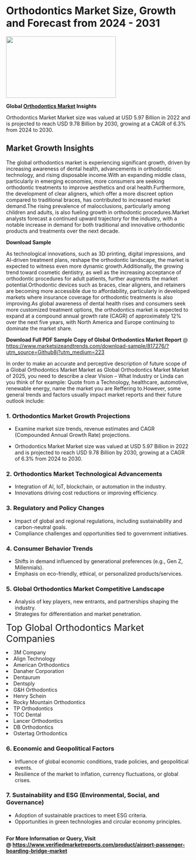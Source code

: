 <H1>Orthodontics Market Size, Growth and Forecast from 2024 - 2031</H1><img class="aligncenter size-medium wp-image-584254" src="https://thirdeyenews.in/wp-content/uploads/2024/09/Global-Market-Research-300x168.jpeg" alt="" width="300" height="168" /><p><strong>Global&nbsp;<a href="https://www.marketsizeandtrends.com/download-sample/817276/?utm_source=Github8j?utm_medium=223">Orthodontics Market</a> Insights</strong></p><p>Orthodontics Market Market size was valued at USD 5.97 Billion in 2022 and is projected to reach USD 9.78 Billion by 2030, growing at a CAGR of 6.3% from 2024 to 2030.</p><p><h2>Market Growth Insights</h2> <p>The global orthodontics market is experiencing significant growth, driven by increasing awareness of dental health, advancements in orthodontic technology, and rising disposable income.With an expanding middle class, particularly in emerging economies, more consumers are seeking orthodontic treatments to improve aesthetics and oral health.Furthermore, the development of clear aligners, which offer a more discreet option compared to traditional braces, has contributed to increased market demand.The rising prevalence of malocclusions, particularly among children and adults, is also fueling growth in orthodontic procedures.Market analysts forecast a continued upward trajectory for the industry, with a notable increase in demand for both traditional and innovative orthodontic products and treatments over the next decade.</p> <p><strong>Download Sample</strong></p> <p>As technological innovations, such as 3D printing, digital impressions, and AI-driven treatment plans, reshape the orthodontic landscape, the market is expected to witness even more dynamic growth.Additionally, the growing trend toward cosmetic dentistry, as well as the increasing acceptance of orthodontic procedures for adult patients, further augments the market potential.Orthodontic devices such as braces, clear aligners, and retainers are becoming more accessible due to affordability, particularly in developed markets where insurance coverage for orthodontic treatments is also improving.As global awareness of dental health rises and consumers seek more customized treatment options, the orthodontics market is expected to expand at a compound annual growth rate (CAGR) of approximately 12% over the next five years, with North America and Europe continuing to dominate the market share.<p><span class=""><strong>Download Full PDF Sample Copy of Global Orthodontics Market Report</strong> @ <a href="https://www.marketsizeandtrends.com/download-sample/817276/?utm_source=Github8j?utm_medium=223" target="_blank">https://www.marketsizeandtrends.com/download-sample/817276/?utm_source=Github8j?utm_medium=223</a></span></p><p>In order to make an accurate and perceptive description of future scope of a Global&nbsp;Orthodontics Market Market as Global&nbsp;Orthodontics Market Market of 2025, you need to describe a clear Vision &ndash; What Industry or Linda can you think of for example: Quote from a Technology, healthcare, automotive, renewable energy, name the market you are Reffering to.However, some general trends and factors usually impact market reports and their future outlook include:</p><h3>1.&nbsp;<strong>Orthodontics Market Growth Projections</strong></h3><ul><li>Examine market size trends, revenue estimates and CAGR (Compounded Annual Growth Rate) projections.</li><li><p>Orthodontics Market Market size was valued at USD 5.97 Billion in 2022 and is projected to reach USD 9.78 Billion by 2030, growing at a CAGR of 6.3% from 2024 to 2030.</p></li></ul><h3>2.&nbsp;<strong>Orthodontics Market Technological Advancements</strong></h3><ul><li>Integration of AI, IoT, blockchain, or automation in the industry.</li><li>Innovations driving cost reductions or improving efficiency.</li></ul><h3>3.&nbsp;<strong>Regulatory and Policy Changes</strong></h3><ul><li>Impact of global and regional regulations, including sustainability and carbon-neutral goals.</li><li>Compliance challenges and opportunities tied to government initiatives.</li></ul><h3>4.&nbsp;<strong>Consumer Behavior Trends</strong></h3><ul><li>Shifts in demand influenced by generational preferences (e.g., Gen Z, Millennials).</li><li>Emphasis on eco-friendly, ethical, or personalized products/services.</li></ul><h3>5.&nbsp;<strong>Global Orthodontics Market Competitive Landscape</strong></h3><ul><li>Analysis of key players, new entrants, and partnerships shaping the industry.</li><li>Strategies for differentiation and market penetration.</li></ul><p data-pm-slice="1 1 []"><span style="color: inherit; font-family: inherit; font-size: 25px;">Top Global Orthodontics Market Companies</span></p><div class="" data-test-id=""><p><li>3M Company</li><li> Align Technology</li><li> American Orthodontics</li><li> Danaher Corporation</li><li> Dentaurum</li><li> Dentsply</li><li> G&H Orthodontics</li><li> Henry Schein</li><li> Rocky Mountain Orthodontics</li><li> TP Orthodontics</li><li> TOC Dental</li><li> Lancer Orthodontics</li><li> DB Orthodontics</li><li> Ostertag Orthodontics</li></p></div><h3>6.&nbsp;<strong>Economic and Geopolitical Factors</strong></h3><ul><li>Influence of global economic conditions, trade policies, and geopolitical events.</li><li>Resilience of the market to inflation, currency fluctuations, or global crises.</li></ul><h3>7.&nbsp;<strong>Sustainability and ESG (Environmental, Social, and Governance)</strong></h3><ul><li>Adoption of sustainable practices to meet ESG criteria.</li><li>Opportunities in green technologies and circular economy principles.</li></ul><h2><strong style="font-size: 14px;">For More Information or Query, Visit @&nbsp;</strong><a style="background-color: #ffffff; font-size: 14px;" href="https://www.marketsizeandtrends.com/report/orthodontics-market/" target="_blank">https://www.verifiedmarketreports.com/product/airport-passenger-boarding-bridge-market</a></h2>